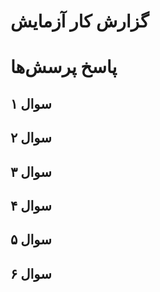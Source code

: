 # گزارش کار آزمایش

# پاسخ پرسش‌ها

## سوال ۱

## سوال ۲

## سوال ۳

## سوال ۴

## سوال ۵

## سوال ۶

